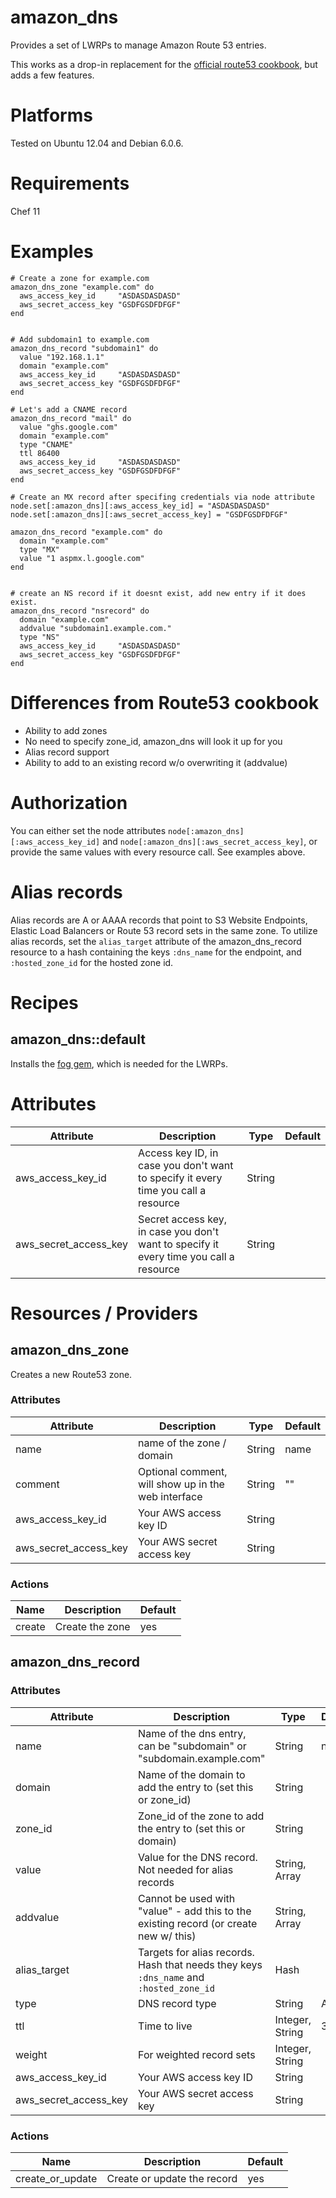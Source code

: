 # amazon_dns

Provides a set of LWRPs to manage Amazon Route 53 entries.

This works as a drop-in replacement for the [official route53 cookbook](http://community.opscode.com/cookbooks/route53), but adds a few features.

# Platforms

Tested on Ubuntu 12.04 and Debian 6.0.6.

# Requirements

Chef 11

# Examples

```
# Create a zone for example.com
amazon_dns_zone "example.com" do
  aws_access_key_id     "ASDASDASDASD"
  aws_secret_access_key "GSDFGSDFDFGF"
end


# Add subdomain1 to example.com
amazon_dns_record "subdomain1" do
  value "192.168.1.1"
  domain "example.com"
  aws_access_key_id     "ASDASDASDASD"
  aws_secret_access_key "GSDFGSDFDFGF"
end

# Let's add a CNAME record
amazon_dns_record "mail" do
  value "ghs.google.com"
  domain "example.com"
  type "CNAME"
  ttl 86400
  aws_access_key_id     "ASDASDASDASD"
  aws_secret_access_key "GSDFGSDFDFGF"
end

# Create an MX record after specifing credentials via node attribute
node.set[:amazon_dns][:aws_access_key_id] = "ASDASDASDASD"
node.set[:amazon_dns][:aws_secret_access_key] = "GSDFGSDFDFGF"

amazon_dns_record "example.com" do
  domain "example.com"
  type "MX"
  value "1 aspmx.l.google.com"
end


# create an NS record if it doesnt exist, add new entry if it does exist.
amazon_dns_record "nsrecord" do
  domain "example.com"
  addvalue "subdomain1.example.com."
  type "NS"
  aws_access_key_id     "ASDASDASDASD"
  aws_secret_access_key "GSDFGSDFDFGF"
end

```

# Differences from Route53 cookbook

  * Ability to add zones
  * No need to specify zone_id, amazon_dns will look it up for you
  * Alias record support
  * Ability to add to an existing record w/o overwriting it (addvalue)

# Authorization

You can either set the node attributes `node[:amazon_dns][:aws_access_key_id]` and `node[:amazon_dns][:aws_secret_access_key]`, or provide the same values with every resource call.
See examples above.

# Alias records

Alias records are A or AAAA records that point to S3 Website Endpoints, Elastic Load Balancers or Route 53 record sets in the same zone.
To utilize alias records, set the `alias_target` attribute of the amazon_dns_record resource to a hash containing the keys `:dns_name` for the endpoint, and `:hosted_zone_id` for the hosted zone id.

# Recipes

## amazon_dns::default

Installs the [fog gem](https://github.com/fog/fog), which is needed for the LWRPs.

# Attributes

Attribute | Description | Type | Default
----------|-------------|------|--------
aws_access_key_id | Access key ID, in case you don't want to specify it every time you call a resource |String
aws_secret_access_key | Secret access key, in case you don't want to specify it every time you call a resource | String

# Resources / Providers

## amazon_dns_zone

Creates a new Route53 zone.

### Attributes

Attribute | Description | Type | Default
----------|-------------|------|--------
name | name of the zone / domain | String | name
comment | Optional comment, will show up in the web interface | String | ""
aws_access_key_id | Your AWS access key ID | String
aws_secret_access_key | Your AWS secret access key | String

### Actions

Name | Description | Default
-----|-------------|--------
create | Create the zone | yes

## amazon_dns_record

### Attributes

Attribute | Description | Type | Default
----------|-------------|------|--------
name | Name of the dns entry, can be "subdomain" or "subdomain.example.com" | String | name
domain | Name of the domain to add the entry to (set this or zone_id) | String |
zone_id | Zone_id of the zone to add the entry to (set this or domain) | String |
value | Value for the DNS record. Not needed for alias records | String, Array |
addvalue | Cannot be used with "value" - add this to the existing record (or create new w/ this) | String, Array |
alias_target | Targets for alias records. Hash that needs they keys `:dns_name` and `:hosted_zone_id` | Hash
type | DNS record type | String | A
ttl | Time to live | Integer, String | 3600
weight | For weighted record sets | Integer, String |
aws_access_key_id | Your AWS access key ID | String
aws_secret_access_key | Your AWS secret access key | String

### Actions

Name | Description | Default
-----|-------------|--------
create_or_update | Create or update the record | yes
